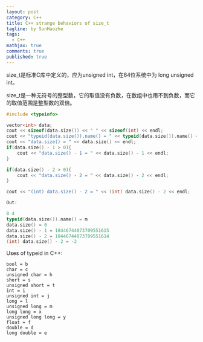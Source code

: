 ```yaml
---
layout: post
category: C++
title: C++ strange behaviors of size_t 
tagline: by SunHaozhe
tags: 
  - C++
mathjax: true
comments: true
published: true
---
```


size_t是标准C库中定义的，应为unsigned int，在64位系统中为 long unsigned int。

size_t是一种无符号的整型数，它的取值没有负数，在数组中也用不到负数，而它的取值范围是整型数的双倍。

```c++
#include <typeinfo>

vector<int> data;
cout << sizeof(data.size()) << " " << sizeof(int) << endl;
cout << "typeid(data.size()).name() = " << typeid(data.size()).name() << endl;
cout << "data.size() = " << data.size() << endl;
if(data.size() - 1 > 0){
    cout << "data.size() - 1 = " << data.size() - 1 << endl;
}

if(data.size() - 2 > 0){
    cout << "data.size() - 2 = " << data.size() - 2 << endl;
}

cout << "(int) data.size() - 2 = " << (int) data.size() - 2 << endl;

Out:

8 4
typeid(data.size()).name() = m
data.size() = 0
data.size() - 1 = 18446744073709551615
data.size() - 2 = 18446744073709551614
(int) data.size() - 2 = -2
```

Uses of typeid in C++:
```
bool = b
char = c
unsigned char = h
short = s
unsigned short = t
int = i
unsigned int = j
long = l
unsigned long = m
long long = x
unsigned long long = y
float = f
double = d
long double = e
```
